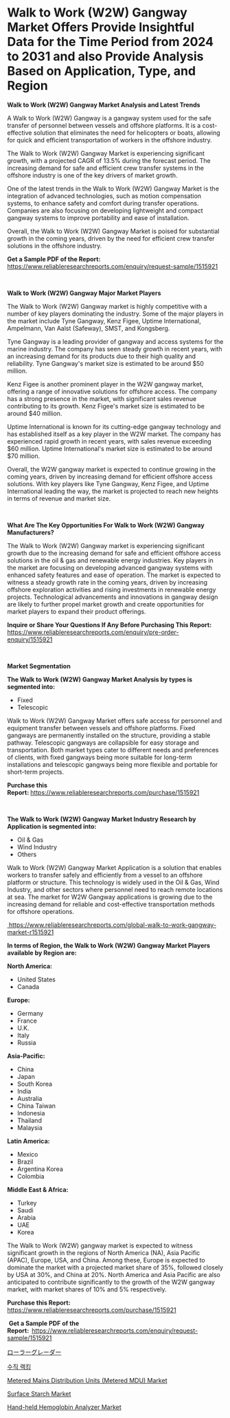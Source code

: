 <p><h1>Walk to Work (W2W) Gangway Market Offers Provide Insightful Data for the Time Period from 2024 to 2031 and also Provide Analysis Based on Application, Type, and Region</h1></p><p><strong>Walk to Work (W2W) Gangway Market Analysis and Latest Trends</strong></p>
<p><p>A Walk to Work (W2W) Gangway is a gangway system used for the safe transfer of personnel between vessels and offshore platforms. It is a cost-effective solution that eliminates the need for helicopters or boats, allowing for quick and efficient transportation of workers in the offshore industry.</p><p>The Walk to Work (W2W) Gangway Market is experiencing significant growth, with a projected CAGR of 13.5% during the forecast period. The increasing demand for safe and efficient crew transfer systems in the offshore industry is one of the key drivers of market growth.</p><p>One of the latest trends in the Walk to Work (W2W) Gangway Market is the integration of advanced technologies, such as motion compensation systems, to enhance safety and comfort during transfer operations. Companies are also focusing on developing lightweight and compact gangway systems to improve portability and ease of installation.</p><p>Overall, the Walk to Work (W2W) Gangway Market is poised for substantial growth in the coming years, driven by the need for efficient crew transfer solutions in the offshore industry.</p></p>
<p><strong>Get a Sample PDF of the Report:&nbsp;</strong> <a href="https://www.reliableresearchreports.com/enquiry/request-sample/1515921">https://www.reliableresearchreports.com/enquiry/request-sample/1515921</a></p>
<p>&nbsp;</p>
<p><strong>Walk to Work (W2W) Gangway Major Market Players</strong></p>
<p><p>The Walk to Work (W2W) Gangway market is highly competitive with a number of key players dominating the industry. Some of the major players in the market include Tyne Gangway, Kenz Figee, Uptime International, Ampelmann, Van Aalst (Safeway), SMST, and Kongsberg.</p><p>Tyne Gangway is a leading provider of gangway and access systems for the marine industry. The company has seen steady growth in recent years, with an increasing demand for its products due to their high quality and reliability. Tyne Gangway's market size is estimated to be around $50 million.</p><p>Kenz Figee is another prominent player in the W2W gangway market, offering a range of innovative solutions for offshore access. The company has a strong presence in the market, with significant sales revenue contributing to its growth. Kenz Figee's market size is estimated to be around $40 million.</p><p>Uptime International is known for its cutting-edge gangway technology and has established itself as a key player in the W2W market. The company has experienced rapid growth in recent years, with sales revenue exceeding $60 million. Uptime International's market size is estimated to be around $70 million.</p><p>Overall, the W2W gangway market is expected to continue growing in the coming years, driven by increasing demand for efficient offshore access solutions. With key players like Tyne Gangway, Kenz Figee, and Uptime International leading the way, the market is projected to reach new heights in terms of revenue and market size.</p></p>
<p>&nbsp;</p>
<p><strong>What Are The Key Opportunities For Walk to Work (W2W) Gangway Manufacturers?</strong></p>
<p><p>The Walk to Work (W2W) Gangway market is experiencing significant growth due to the increasing demand for safe and efficient offshore access solutions in the oil & gas and renewable energy industries. Key players in the market are focusing on developing advanced gangway systems with enhanced safety features and ease of operation. The market is expected to witness a steady growth rate in the coming years, driven by increasing offshore exploration activities and rising investments in renewable energy projects. Technological advancements and innovations in gangway design are likely to further propel market growth and create opportunities for market players to expand their product offerings.</p></p>
<p><strong>Inquire or Share Your Questions If Any Before Purchasing This Report:</strong> <a href="https://www.reliableresearchreports.com/enquiry/pre-order-enquiry/1515921">https://www.reliableresearchreports.com/enquiry/pre-order-enquiry/1515921</a></p>
<p>&nbsp;</p>
<p><strong>Market Segmentation</strong></p>
<p><strong>The Walk to Work (W2W) Gangway Market Analysis by types is segmented into:</strong></p>
<p><ul><li>Fixed</li><li>Telescopic</li></ul></p>
<p><p>Walk to Work (W2W) Gangway Market offers safe access for personnel and equipment transfer between vessels and offshore platforms. Fixed gangways are permanently installed on the structure, providing a stable pathway. Telescopic gangways are collapsible for easy storage and transportation. Both market types cater to different needs and preferences of clients, with fixed gangways being more suitable for long-term installations and telescopic gangways being more flexible and portable for short-term projects.</p></p>
<p><strong>Purchase this Report:&nbsp;</strong><a href="https://www.reliableresearchreports.com/purchase/1515921">https://www.reliableresearchreports.com/purchase/1515921</a></p>
<p>&nbsp;</p>
<p><strong>The Walk to Work (W2W) Gangway Market Industry Research by Application is segmented into:</strong></p>
<p><ul><li>Oil & Gas</li><li>Wind Industry</li><li>Others</li></ul></p>
<p><p>Walk to Work (W2W) Gangway Market Application is a solution that enables workers to transfer safely and efficiently from a vessel to an offshore platform or structure. This technology is widely used in the Oil & Gas, Wind Industry, and other sectors where personnel need to reach remote locations at sea. The market for W2W Gangway applications is growing due to the increasing demand for reliable and cost-effective transportation methods for offshore operations.</p></p>
<p><a href="https://www.reliableresearchreports.com/global-walk-to-work-gangway-market-r1515921">&nbsp;https://www.reliableresearchreports.com/global-walk-to-work-gangway-market-r1515921</a></p>
<p><strong>In terms of Region, the Walk to Work (W2W) Gangway Market Players available by Region are:</strong></p>
<p>
    <p> <strong> North America: </strong>
        <ul>
            <li>United States</li>
            <li>Canada</li>
        </ul>
        </p> 
    <p> <strong> Europe: </strong>
        <ul>
            <li>Germany</li>
            <li>France</li>
            <li>U.K.</li>
            <li>Italy</li>
            <li>Russia</li>
        </ul>
        </p> 
    <p> <strong> Asia-Pacific: </strong>
        <ul>
            <li>China</li>
            <li>Japan</li>
            <li>South Korea</li>
            <li>India</li>
            <li>Australia</li>
            <li>China Taiwan</li>
            <li>Indonesia</li>
            <li>Thailand</li>
            <li>Malaysia</li>
        </ul>
        </p> 
    <p> <strong> Latin America: </strong>
        <ul>
            <li>Mexico</li>
            <li>Brazil</li>
            <li>Argentina Korea</li>
            <li>Colombia</li>
        </ul>
        </p> 
    <p> <strong> Middle East & Africa: </strong>
        <ul>
            <li>Turkey</li>
            <li>Saudi</li>
            <li>Arabia</li>
            <li>UAE</li>
            <li>Korea</li>
        </ul>
    </p>
    </p>
<p><p>The Walk to Work (W2W) gangway market is expected to witness significant growth in the regions of North America (NA), Asia Pacific (APAC), Europe, USA, and China. Among these, Europe is expected to dominate the market with a projected market share of 35%, followed closely by USA at 30%, and China at 20%. North America and Asia Pacific are also anticipated to contribute significantly to the growth of the W2W gangway market, with market shares of 10% and 5% respectively.</p></p>
<p><strong>Purchase this Report: </strong><a href="https://www.reliableresearchreports.com/purchase/1515921">https://www.reliableresearchreports.com/purchase/1515921</a></p>
<p>&nbsp;<strong>Get a Sample PDF of the Report:&nbsp;&nbsp;</strong><a href="https://www.reliableresearchreports.com/enquiry/request-sample/1515921">https://www.reliableresearchreports.com/enquiry/request-sample/1515921</a></p>
<p><strong></strong></p>
<p><p><a href="https://github.com/zekaoe592392/Market-Research-Report-List-1/blob/main/198899346058.md">ローラーグレーダー</a></p><p><a href="https://github.com/crfsywufhm81415/Market-Research-Report-List-1/blob/main/896188442002.md">수직 랙킹</a></p><p><a href="https://github.com/RickHolmes3/Market-Research-Report-List-4/blob/main/metered-mains-distribution-units-metered-mdu-market.md">Metered Mains Distribution Units (Metered MDU) Market</a></p><p><a href="https://issuu.com/reportprime-2/docs/surface-starch-market-size-2030.pptx">Surface Starch Market</a></p><p><a href="https://www.linkedin.com/pulse/hand-held-hemoglobin-analyzer-market-key-successful-business-vdgaf?trackingId=MRvwzMZ6GlR3CIcn4yiYuw%3D%3D">Hand-held Hemoglobin Analyzer Market</a></p></p>